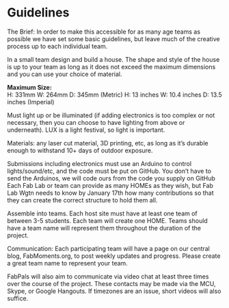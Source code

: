 # Guidelines

The Brief: In order to make this accessible for as many age teams as possible we have set some basic guidelines, but leave much of the creative process up to each individual team.

In a small team design and build a house. The shape and style of the house is up to your team as long as it does not exceed the maximum dimensions and you can use your choice of material.

**Maximum Size:**<br>
H: 331mm W: 264mm D: 345mm (Metric)
H: 13 inches W: 10.4 inches D: 13.5 inches (Imperial)

Must light up or be illuminated (if adding electronics is too complex or not necessary, then you can choose to have lighting from above or underneath). LUX is a light festival, so light is important.

Materials: any laser cut material, 3D printing, etc, as long as it’s durable enough to withstand 10+ days of outdoor exposure.

Submissions including electronics must use an Arduino to control lights/sound/etc, and the code must be put on GitHub. You don’t have to send the Arduinos, we will code ours from the code you supply on GitHub
Each Fab Lab or team can provide as many HOMEs as they wish, but Fab Lab Wgtn needs to know by January 17th how many contributions so that they can create the correct structure to hold them all.

Assemble into teams.  Each host site must have at least one team of between 3-5 students.  Each team will create one HOME.  Teams should have a team name will represent them throughout the duration of the project.

Communication:
Each participating team will have a page on our central blog, FabMoments.org, to post weekly updates and progress. Please create a great team name to represent your team.

FabPals will also aim to communicate via video chat at least three times over the course of the project. These contacts may be made via the MCU, Skype, or Google Hangouts. If timezones are an issue, short videos will also suffice.